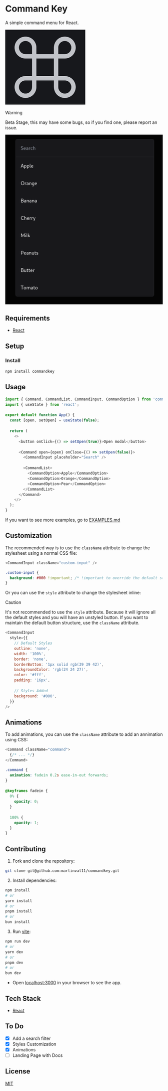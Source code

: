 # Command Key

A simple command menu for React.

![commandKeyLogo](https://github.com/martinval11/commandkey/blob/main/assets/favicon-256.png?raw=true)

> [!WARNING]
> Beta Stage, this may have some bugs, so if you find one, please report an issue.

![screenshot](https://github.com/martinval11/commandkey/blob/main/assets/screenshot.png?raw=true)

## Requirements

- [React](https://react.dev/)

## Setup

### Install

```bash
npm install commandkey
```

## Usage

```js
import { Command, CommandList, CommandInput, CommandOption } from 'commandkey';
import { useState } from 'react';

export default function App() {
  const [open, setOpen] = useState(false);

  return (
    <>
      <button onClick={() => setOpen(true)}>Open modal</button>

      <Command open={open} onClose={() => setOpen(false)}>
        <CommandInput placeholder="Search" />

        <CommandList>
          <CommandOption>Apple</CommandOption>
          <CommandOption>Orange</CommandOption>
          <CommandOption>Pear</CommandOption>
        </CommandList>
      </Command>
    </>
  );
}
```

If you want to see more examples, go to [EXAMPLES.md](https://github.com/martinval11/commandkey/blob/main/EXAMPLES.md)

## Customization

The recommended way is to use the `className` attribute to change the stylesheet using a normal CSS file:

```javascript
<CommandInput className="custom-input" />
```

```css
.custom-input {
  background: #000 !important; /* !important to override the default style */
}
```

Or you can use the `style` attribute to change the stylesheet inline:

> [!CAUTION]
> It's not recommended to use the `style` attribute. Because it will ignore all the default styles and you will have an unstyled button.
> If you want to maintain the default button structure, use the `className` attribute.

```javascript
<CommandInput
  style={{
    // Default Styles
    outline: 'none',
    width: '100%',
    border: 'none',
    borderBottom: '1px solid rgb(39 39 42)',
    backgroundColor: 'rgb(24 24 27)',
    color: '#fff',
    padding: '16px',

    // Styles Added
    background: '#000',
  }}
/>
```

## Animations

To add animations, you can use the `className` attribute to add an annimation using CSS:

```javascript
<Command className="command">
  {/* ... */}
</Command>
```

```css
.command {
  animation: fadein 0.2s ease-in-out forwards;
}

@keyframes fadein {
  0% {
    opacity: 0;
  }

  100% {
    opacity: 1;
  }
}
```

## Contributing

1. Fork and clone the repository:

```bash
git clone git@github.com:martinval11/commandkey.git
```

2. Install dependencies:

```bash
npm install
# or
yarn install
# or
pnpm install
# or
bun install
```

3. Run [vite](https://vitejs.dev/):

```bash
npm run dev
# or
yarn dev
# or
pnpm dev
# or
bun dev
```

- Open [localhost:3000](http://localhost:3000) in your browser to see the app.

## Tech Stack

- [React](https://react.dev/)

## To Do

- [x] Add a search filter
- [x] Styles Customization
- [x] Animations
- [ ] Landing Page with Docs

## License

[MIT](https://github.com/martinval11/commandkey/blob/main/LICENSE)
